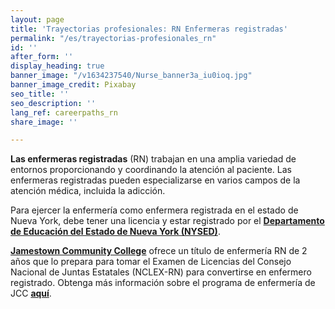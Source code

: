 ```yaml
---
layout: page
title: 'Trayectorias profesionales: RN Enfermeras registradas'
permalink: "/es/trayectorias-profesionales_rn"
id: ''
after_form: ''
display_heading: true
banner_image: "/v1634237540/Nurse_banner3a_iu0ioq.jpg"
banner_image_credit: Pixabay
seo_title: ''
seo_description: ''
lang_ref: careerpaths_rn
share_image: ''

---
```

**Las enfermeras registradas** (RN) trabajan en una amplia variedad de entornos proporcionando y coordinando la atención al paciente. Las enfermeras registradas pueden especializarse en varios campos de la atención médica, incluida la adicción.

Para ejercer la enfermería como enfermera registrada en el estado de Nueva York, debe tener una licencia y estar registrado por el [**Departamento de Educación del Estado de Nueva York (NYSED)**](http://www.op.nysed.gov/prof/nurse/nursingrn.htm).

[**Jamestown Community College**](https://www.sunyjcc.edu/programs/nursing-aas) ofrece un título de enfermería RN de 2 años que lo prepara para tomar el Examen de Licencias del Consejo Nacional de Juntas Estatales (NCLEX-RN) para convertirse en enfermero registrado. Obtenga más información sobre el programa de enfermería de JCC [**aquí**](https://www.sunyjcc.edu/programs/nursing-aas/apply).